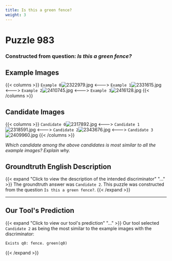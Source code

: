 ```yaml
---
title: Is this a green fence?
weight: 3
---
```


# Puzzle 983
### Constructed from question: _Is this a green fence?_


## Example Images
{{< columns >}}
`Example 0`![2322979.jpg](/gqa_images/2322979.jpg)
<--->
`Example 1`![2331615.jpg](/gqa_images/2331615.jpg)
<--->
`Example 2`![2410745.jpg](/gqa_images/2410745.jpg)
<--->
`Example 3`![2416128.jpg](/gqa_images/2416128.jpg)
{{< /columns >}}

## Candidate Images
{{< columns >}}
`Candidate 0`![2317892.jpg](/gqa_images/2317892.jpg)
<--->
`Candidate 1`![2318591.jpg](/gqa_images/2318591.jpg)
<--->
`Candidate 2`![2343676.jpg](/gqa_images/2343676.jpg)
<--->
`Candidate 3`![2409960.jpg](/gqa_images/2409960.jpg)
{{< /columns >}}

*Which candidate among the above candidates is most similar to all the example images? Explain why.*

## Groundtruth English Description

{{< expand "Click to view the description of the intended discriminator" "..." >}}
The groundtruth answer was `Candidate 2`. This puzzle was constructed from the question `Is this a green fence?`.
{{< /expand >}}

---

## Our Tool's Prediction

{{< expand "Click to view our tool's prediction" "..." >}}
Our tool selected `Candidate 2` as being the most similar to the example images with the discriminator:
```plaintext
Exists q0: fence. green(q0)
```
{{< /expand >}}
